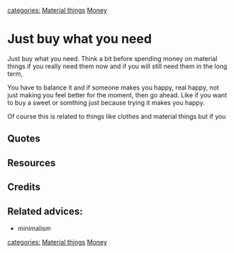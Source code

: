 [categories:](../categories/index.md) [Material things](../categories/Material%20things.md) [Money](../categories/Money.md)
# Just buy what you need

Just buy what you need. Think a bit before spending money on material things if  you really need them now and if you will still need them in the long term, 

You have to balance it and if someone makes you happy, real happy, not just making you feel better for the moment, then go ahead. Like if you want to buy a sweet or somthing just because trying it makes you happy.

Of course this is related to things like clothes and material things but if you

## Quotes

## Resources

## Credits

## Related advices:

- minimalism


[categories:](../categories/index.md) [Material things](../categories/Material%20things.md) [Money](../categories/Money.md)